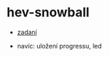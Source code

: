 # hev-snowball

- [zadaní](https://github.com/Th3Vladimir/hev-snowball/blob/main/zadani.md)


- navíc: uložení progressu, led
